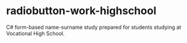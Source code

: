 # radiobutton-work-highschool
C# form-based name-surname study prepared for students studying at Vocational High School.
